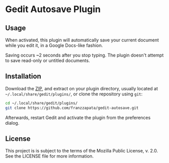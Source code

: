 Gedit Autosave Plugin
=====================

Usage
-----

When activated, this plugin will automatically save your current
document while you edit it, in a Google Docs-like fashion.

Saving occurs ~2 seconds after you stop typing. The plugin doesn't
attempt to save read-only or untitled documents.

Installation
------------

Download the [ZIP][1], and extract on your plugin directory, usually located
at `~/.local/share/gedit/plugins/`, or clone the repository using `git`:

```sh
cd ~/.local/share/gedit/plugins/
git clone https://github.com/franzzapata/gedit-autosave.git
```

Afterwards, restart Gedit and activate the plugin from the preferences
dialog.

[1]: https://github.com/franzzapata/gedit-autosave/archive/master.zip

License
-------

This project is is subject to the terms of the Mozilla Public License,
v. 2.0. See the LICENSE file for more information.
